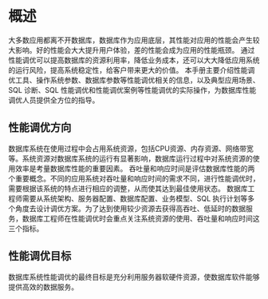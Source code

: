 # 概述
大多数应用都离不开数据库，数据库作为应用底层，其性能对应用的性能会产生较大影响。好的性能会大大提升用户体验，差的性能会成为应用的性能瓶颈。
通过性能调优可以提高数据库的资源利用率，降低业务成本，还可以大大降低应用系统的运行风险，提高系统稳定性，给客户带来更大的价值。
本手册主要介绍性能调优工具、操作系统参数、数据库参数等性能调优相关的信息，以及典型应用场景、SQL 诊断、SQL 性能调优和性能调优案例等性能调优的实际操作，为数据库性能调优人员提供全方位的指导。
## 性能调优方向
数据库系统在使用过程中会占用系统资源，包括CPU资源、内存资源、网络带宽等。系统资源对数据库系统的运行有显著影响，数据库运行过程中对系统资源的使用效率是考量数据库性能的重要因素。
吞吐量和响应时间是评估数据库性能的两个重要概念。不同的应用系统对吞吐量和响应时间的需求不同，进行性能调优时，需要根据该系统的特点进行相应的调整，从而使其达到最佳使用状态。
数据库工程师需要从系统架构、服务器配置、数据库配置、业务模型、SQL 执行计划等多个角度去设计调优方案。为了达到使用较少资源去获得高吞吐、低延时的数据服务，数据库工程师在性能调优时会重点关注系统资源的使用、吞吐量和响应时间这三个指标。
## 性能调优目标
数据库系统性能调优的最终目标是充分利用服务器软硬件资源，使数据库软件能够提供高效的数据服务。
